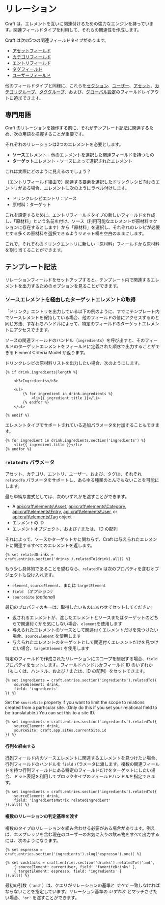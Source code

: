 # リレーション

Craft は、エレメントを互いに関連付けるための強力なエンジンを持っています。関連フィールドタイプを利用して、それらの関連性を作成します。

Craft は次の5つの関連フィールドタイプがあります。

* [アセットフィールド](assets-fields.md)
* [カテゴリフィールド](categories-fields.md)
* [エントリフィールド](entries-fields.md)
* [タグフィールド](tags-fields.md)
* [ユーザーフィールド](users-fields.md)

他のフィールドタイプと同様に、これらを[セクション](sections-and-entries.md#sections)、[ユーザー](users.md)、[アセット](assets.md)、[カテゴリグループ](categories.md)、[タググループ](tags.md)、および、[グローバル設定](globals.md)のフィールドレイアウトに追加できます。

## 専門用語

Craft のリレーションを操作する前に、それがテンプレート記法に関連するため、次の用語を把握することが重要です。

それぞれのリレーションは2つのエレメントを必要とします。

* **ソース**エレメント - 他のエレメントを選択した関連フィールドを持つもの
* **ターゲット**エレメント - ソースによって選択されたエレメント

これは実際にどのように見えるのでしょう？

（エントリフィールド経由で）関連する要素を選択したドリンクレシピ向けのエントリがある場合、エレメントに次のようにラベル付けします。

* ドリンクレシピエントリ：ソース
* 原材料：ターゲット

これを設定するために、エントリフィールドタイプの新しいフィールドを作成し、「原材料」という名前を付け、ソース（利用可能なエレメントが原材料セクションに存在するとします）から「原材料」を選択し、それぞれのレシピが必要とする多くの原材料を選択できるようリミット欄を空白のままにします。

これで、それぞれのドリンクエントリに新しい「原材料」フィールドから原材料を割り当てることができます。


## テンプレート記法

リレーションフィールドをセットアップすると、テンプレート内で関連するエレメントを出力するためのオプションを見ることができます。

### ソースエレメントを経由したターゲットエレメントの取得

「ドリンク」エントリを出力している以下の例のように、すでにテンプレート内でソースレメントを保持している場合、他のフィールドの値にアクセスするのと同じ方法、すなわちハンドルによって、特定のフィールドのターゲットエレメントにアクセスできます。

ソースの関連フィールドのハンドル（`ingredients`）を呼び出すと、そのフィールドのターゲットエレメントをフィールドに定義された順序で出力することができる Element Criteria Model が返ります。

ドリンクレシピの原材料リストを出力したい場合、次のようにします。

```twig
{% if drink.ingredients|length %}

    <h3>Ingredients</h3>

    <ul>
        {% for ingredient in drink.ingredients %}
            <li>{{ ingredient.title }}</li>
        {% endfor %}
    </ul>

{% endif %}
```

エレメントタイプでサポートされている追加パラメータを付加することもできます。

```twig
{% for ingredient in drink.ingredients.section('ingredients') %}
    <li>{{ ingredient.title }}</li>
{% endfor %}
```


### `relatedTo` パラメータ

アセット、カテゴリ、エントリ、ユーザー、および、タグは、それぞれ `relatedTo` パラメータをサポートし、あらゆる種類のとんでもないことを可能にします。

最も単純な書式としては、次のいずれかを渡すことができます。

* A <api:craft\elements\Asset>, <api:craft\elements\Category>, <api:craft\elements\Entry>, <api:craft\elements\User>, or <api:craft\elements\Tag> object
* エレメントの ID
* エレメントオブジェクト、および / または、 ID の配列

それによって、ソースかターゲットかに関わらず、Craft は与えられたエレメントに関連するすべてのエレメントを返します。

```twig
{% set relatedDrinks = craft.entries.section('drinks').relatedTo(drink).all() %}
```

もう少し具体的であることを望むなら、`relatedTo` は次のプロパティを含むオブジェクトも受け入れます。

* `element`, `sourceElement`、または `targetElement`
* `field` _（オプション）_
* `sourceSite` _(optional)_

最初のプロパティのキーは、取得したいものにあわせてセットしてください。

* 返されるエレメントが、渡したエレメントとソースまたはターゲットのどちらで関連付くかを気にしない場合、`element`を使用します
* 与えられたエレメントのソースとして関連付くエレメントだけを見つけたい場合、`sourceElement` を使用します
* 与えられたエレメントのターゲットとして関連付くエレメントだけを見つけたい場合、`targetElement` を使用します

特定のフィールドで作成されたリレーションにスコープを制限する場合、`field` プロパティをセットします。フィールドハンドルかフィールド ID のいずれか（もしくは、ハンドル、および / または、ID の配列）をセットできます。

```twig
{% set ingredients = craft.entries.section('ingredients').relatedTo({
    sourceElement: drink,
    field: 'ingredients'
}) %}
```

Set the `sourceSite` property if you want to limit the scope to relations created from a particular site. (Only do this if you set your relational field to be translatable.) You can set this to a site ID.

```twig
{% set ingredients = craft.entries.section('ingredients').relatedTo({
    sourceElement: drink,
    sourceSite: craft.app.sites.currentSite.id
}) %}
```

#### 行列を経由する

[行列](matrix-fields.md)フィールド内のソースエレメントに関連するエレメントを見つけたい場合、行列フィールドのハンドルを `field` パラメータに渡します。複数の関連フィールドを持つ行列フィールドにある特定のフィールドだけをターゲットにしたい場合、ドット表記を利用してブロックタイプのフィールドハンドルを指定できます。

```twig
{% set ingredients = craft.entries.section('ingredients').relatedTo({
    sourceElement: drink,
    field: 'ingredientsMatrix.relatedIngredient'
}).all() %}
```

#### 複数のリレーションの判定基準を渡す

複数のタイプのリレーションを組み合わせる必要がある場合があります。例えば、エスプレッソを含む現在のユーザーのお気に入りの飲み物をすべて出力するには、次のようになります。

```twig
{% set espresso = craft.entries.section('ingredients').slug('espresso').one() %}

{% set cocktails = craft.entries.section('drinks').relatedTo(['and',
    { sourceElement: currentUser, field: 'favoriteDrinks' },
    { targetElement: espresso, field: 'ingredients' }
]).all() %}
```

最初の引数（`'and'`）は、クエリがリレーションの基準と _すべて_ 一致しなければならないことを指定しています。リレーション基準の _いずれか_ とマッチさせたい場合、`'or'` を渡すことができます。
